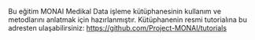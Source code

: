 Bu eğitim MONAI Medikal Data işleme kütüphanesinin kullanım ve metodlarını anlatmak için hazırlanmıştır.
Kütüphanenin resmi tutorialına bu adresten ulaşabilirsiniz: https://github.com/Project-MONAI/tutorials
